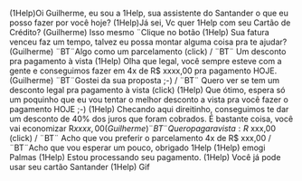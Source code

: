 (1Help)Oi Guilherme, eu sou a 1Help, sua assistente do Santander o que eu posso fazer por você hoje? 
(1Help)Já sei, Vc quer 1Help com seu Cartão de Crédito?
(Guilherme) Isso mesmo ¨Clique no botão
(1Help) Sua fatura venceu faz um tempo, talvez eu possa montar alguma coisa pra te ajudar? 
(Guilherme) ¨BT¨Algo como um parcelamento (click) / ¨BT¨ Um desconto pra pagamento à vista
(1Help) Olha que legal, você sempre esteve com a gente e conseguimos fazer em 4x de R$ xxxx,00 pra pagamento HOJE.
(Guilherme) ¨BT¨Gostei da sua proposta ;-)  / ¨BT¨ Quero ver se tem um desconto legal pra pagamento à vista (click)
(1Help) Que ótimo, espera só um poquinho que eu vou tentar o melhor desconto a vista pra você fazer o pagamento HOJE ;-) 
(1Help) Checando aqui direitinho, conseguimos te dar um desconto de 40% dos juros que foram cobrados. É bastante coisa, você vai economizar R$xxxx,00
(Guilherme) ¨BT¨Quero pagar a vista: R$ xxx,00 (click) / ¨BT¨ Acho que vou preferir o parcelamento 4x de R$ xxx,00 / ¨BT¨Acho que vou esperar um pouco, obrigado 1Help
(1Help) emogi Palmas
(1Help) Estou processando seu pagamento.
(1Help) Você já pode usar seu cartão Santander 
(1Help) Gif
